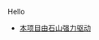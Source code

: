 <p>Hello</p>

<ul>
  <li> <a href="https://www.bilibili.com/video/BV1GJ411x7h7">本项目由石山强力驱动<a> </li>
</ul>
